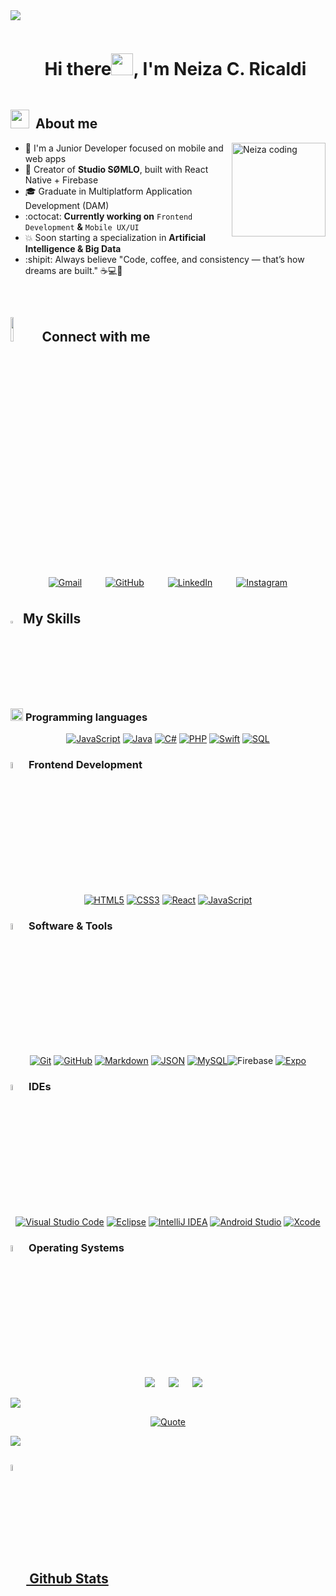 <!--horizontal divider(gradiant)-->
<img src="https://user-images.githubusercontent.com/73097560/115834477-dbab4500-a447-11eb-908a-139a6edaec5c.gif">

<!--h1 without bottom border-->

<div id="user-content-toc">
  <ul align="center">
    <summary><h1 style="display: inline-block">Hi there<img src="https://media.giphy.com/media/hvRJCLFzcasrR4ia7z/giphy.gif" width="35">, I'm Neiza C. Ricaldi</h1></summary>
  </ul>
</div>


<!--About Me-->

## <picture><img src="https://media.giphy.com/media/ObNTw8Uzwy6KQ/giphy.gif" width="30px">&nbsp;</picture> About me

<img src="https://github.com/Neiza3711/Neiza3711/blob/main/GifSoraNei.gif?raw=true"
     width="150px"
     align="right"
     alt="Neiza coding" />


- :dizzy: I'm a Junior Developer focused on mobile and web apps 
- :iphone: Creator of **Studio SØMLO**, built with React Native + Firebase
- :mortar_board: Graduate in Multiplatform Application Development (DAM) 
- :octocat: **Currently working on** `Frontend Development` **&** `Mobile UX/UI` 
- :boom: Soon starting a specialization in **Artificial Intelligence & Big Data**  
- :shipit: Always believe "Code, coffee, and consistency — that’s how dreams are built." :coffee::computer::hibiscus:
<br>

## <img src="https://github.com/7oSkaaa/7oSkaaa/blob/main/Images/Connect-with-me.gif?raw=true" width="10%">Connect with me 
<p align="center">
  <a href="mailto:neizi.3711@gmail.com">
    <img src="https://img.shields.io/badge/Gmail-neizi.3711@gmail.com-FF69B4?style=flat-square&logo=gmail&logoColor=white" alt="Gmail" style="padding: 8px;" /></a>
  &emsp;
  <a href="https://github.com/Neiza3711" target="_blank">
    <img src="https://img.shields.io/badge/GitHub-Neiza3711-181717?style=flat-square&logo=github&logoColor=white" alt="GitHub" style="padding: 8px;" /></a>
  &emsp;
  <a href="https://www.linkedin.com/feed/?trk=sem-ga_campid.18146679037_asid.140850334975_crid.694860685343_kw.linkedin_d.c_tid.kwd-148086543_n.g_mt.e_geo.9214695" target="_blank">
    <img src="https://img.shields.io/badge/LinkedIn-Neiza Ricaldi-0A66C2?style=flat-square&logo=linkedin&logoColor=white" alt="LinkedIn" style="padding: 8px;" /></a>
  &emsp;
  <a href="https://www.instagram.com/neizi711/" target="_blank">
    <img src="https://img.shields.io/badge/Instagram-@neizi711-E4405F?style=flat-square&logo=instagram&logoColor=white" alt="Instagram" style="padding: 8px;" /></a>
</p>

## <img src="https://media2.giphy.com/media/QssGEmpkyEOhBCb7e1/giphy.gif?cid=ecf05e47a0n3gi1bfqntqmob8g9aid1oyj2wr3ds3mg700bl&rid=giphy.gif" width ="3%"> My Skills

### <picture> <img src = "https://github.com/7oSkaaa/7oSkaaa/blob/main/Images/Programming_Languages.gif?raw=true" width = 20px>  </picture> Programming languages
<p align="center">
  <a href="https://developer.mozilla.org/en-US/docs/Web/JavaScript" target="_blank">
    <img alt="JavaScript" src="https://img.shields.io/badge/JavaScript-F7DF1E?style=for-the-badge&logo=javascript&logoColor=black"></a>
  <a href="https://www.java.com/" target="_blank">
    <img alt="Java" src="https://img.shields.io/badge/Java-007396?style=for-the-badge&logo=java&logoColor=white"></a>
  <a href="https://learn.microsoft.com/en-us/dotnet/csharp/" target="_blank">
    <img alt="C#" src="https://img.shields.io/badge/C%23-239120?style=for-the-badge&logo=csharp&logoColor=white"></a>
  <a href="https://www.php.net/" target="_blank">
    <img alt="PHP" src="https://img.shields.io/badge/PHP-777BB4?style=for-the-badge&logo=php&logoColor=white"></a>
    <a href="https://swift.org/" target="_blank">
    <img alt="Swift" src="https://img.shields.io/badge/Swift-FA7343?style=for-the-badge&logo=swift&logoColor=white"></a>
  <a href="#"><img alt="SQL" src="https://img.shields.io/badge/SQL-003B57?style=for-the-badge&logo=mysql&logoColor=white"></a>

</p>

### <img src = "https://github.com/7oSkaaa/7oSkaaa/blob/main/Images/Front_End.gif?raw=true" width=5%>  Frontend Development
<p align="center">
  <a href="https://developer.mozilla.org/en-US/docs/Web/HTML" target="_blank">
    <img alt="HTML5" src="https://img.shields.io/badge/HTML5-E34F26?style=for-the-badge&logo=html5&logoColor=white"></a>
  <a href="https://www.w3schools.com/css/" target="_blank">
    <img alt="CSS3" src="https://img.shields.io/badge/CSS3-1572B6?style=for-the-badge&logo=css3&logoColor=white"></a>
  <a href="https://react.dev/" target="_blank">
    <img alt="React" src="https://img.shields.io/badge/React-61DAFB?style=for-the-badge&logo=react&logoColor=black"></a>
  <a href="https://developer.mozilla.org/en-US/docs/Web/JavaScript" target="_blank"> 
    <img alt="JavaScript" src="https://img.shields.io/badge/JavaScript-F7DF1E?style=for-the-badge&logo=javascript&logoColor=black"></a>
</p>

### <img src = "https://github.com/7oSkaaa/7oSkaaa/blob/main/Images/Software_Tools.gif?raw=true" width=5%>  Software & Tools
<p align="center">
  <a href="#"><img alt="Git" src="https://img.shields.io/badge/Git-F05033?style=for-the-badge&logo=git&logoColor=white"></a>
  <a href="#"><img alt="GitHub" src="https://img.shields.io/badge/GitHub-181717?style=for-the-badge&logo=github&logoColor=white"></a>
  <a href="#"><img alt="Markdown" src="https://img.shields.io/badge/Markdown-000000?style=for-the-badge&logo=markdown&logoColor=white"></a>
  <a href="#"><img alt="JSON" src="https://img.shields.io/badge/JSON-000000?style=for-the-badge&logo=json&logoColor=white"></a>
  <a href="#"><img alt="MySQL" src="https://img.shields.io/badge/MySQL-4479A1?style=for-the-badge&logo=mysql&logoColor=white"></a
  <a href="https://firebase.google.com/" target="_blank"><img alt="Firebase" src="https://img.shields.io/badge/Firebase-FFCA28?style=for-the-badge&logo=firebase&logoColor=black"></a>
  <a href="https://expo.dev/" target="_blank"><img alt="Expo" src="https://img.shields.io/badge/Expo-000020?style=for-the-badge&logo=expo&logoColor=white"></a>
</p>

 ### <img src = "https://github.com/7oSkaaa/7oSkaaa/blob/main/Images/IDEs.gif?raw=true" width=5%> IDEs
 <p align="center">
  <a href="#"><img alt="Visual Studio Code" src="https://img.shields.io/badge/Visual Studio Code-0078D7?style=for-the-badge&logo=visual-studio-code&logoColor=white"></a>
  <a href="#"><img alt="Eclipse" src="https://img.shields.io/badge/Eclipse IDE-2C2255?style=for-the-badge&logo=eclipse&logoColor=white"></a>
  <a href="#"><img alt="IntelliJ IDEA" src="https://img.shields.io/badge/IntelliJ IDEA-000000?style=for-the-badge&logo=intellij-idea&logoColor=white"></a>
  <a href="#"><img alt="Android Studio" src="https://img.shields.io/badge/Android Studio-3DDC84?style=for-the-badge&logo=android-studio&logoColor=white"></a>
  <a href="#"><img alt="Xcode" src="https://img.shields.io/badge/Xcode-147EFB?style=for-the-badge&logo=xcode&logoColor=white"></a>

 ### <img src = "https://github.com/7oSkaaa/7oSkaaa/blob/main/Images/OS.gif?raw=true" width=5%>  Operating Systems
<p align="center">
  &emsp;
  <a href="#"><img src="https://img.shields.io/badge/Linux-FCC624?style=flat-square&logo=linux&logoColor=black"></a>
  &emsp;
  <a href="#"><img src="https://img.shields.io/badge/Windows-0078D6?style=flat-square&logo=windows&logoColor=white"></a>
  &emsp;
  <a href="#"><img src="https://img.shields.io/badge/macOS-000000?style=flat-square&logo=apple&logoColor=white"></a>
</p>

<img src="https://user-images.githubusercontent.com/73097560/115834477-dbab4500-a447-11eb-908a-139a6edaec5c.gif">
<p align = "center">
	<a href="https://github.com/piyushsuthar/github-readme-quotes"> <img alt = "Quote" src="https://quotes-github-readme.vercel.app/api?type=horizontal&theme=tokyonight&animation=grow_out_in&quoteCategory=programming">
</p>
<img src="https://user-images.githubusercontent.com/73097560/115834477-dbab4500-a447-11eb-908a-139a6edaec5c.gif">

## <img src="https://media1.giphy.com/media/v1.Y2lkPTc5MGI3NjExYzFhYzJkMmQ2MWQ3ZGY3MDhjZTE3MDI2Mzk3NzE1OWQyZTRlMmYwMCZjdD1z/iY8CRBdQXODJSCERIr/giphy.gif" width=5% valign="bottom"> Github Stats
   
<!--
**Neiza3711/Neiza3711** is a ✨ _special_ ✨ repository because its `README.md` (this file) appears on your GitHub profile.

Here are some ideas to get you started:

- 🔭 I’m currently working on ...
- 🌱 I’m currently learning ...
- 👯 I’m looking to collaborate on ...
- 🤔 I’m looking for help with ...
- 💬 Ask me about ...
- 📫 How to reach me: ...
- 😄 Pronouns: ...
- ⚡ Fun fact: ...
-->
